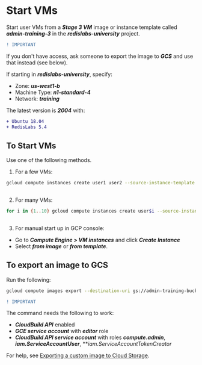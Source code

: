 # Start VMs

Start user VMs from a ***Stage 3 VM*** image or instance template called ***admin-training-3*** in the ***redislabs-university*** project.

```diff
! IMPORTANT
```
If you don't have access, ask someone to export the image to ***GCS*** and use that instead (see below).

If starting in ***redislabs-university***, specify:
- Zone: ***us-west1-b***
- Machine Type: ***n1-standard-4***
- Network: ***training***

The latest version is ***2004*** with:
```diff
+ Ubuntu 18.04
+ RedisLabs 5.4
```


## To Start VMs

Use one of the following methods.

1. For a few VMs:

```bash
gcloud compute instances create user1 user2 --source-instance-template admin-training-3 --zone=us-west1-b --labels=version=2004,redis=5-4
 
```

2. For many VMs:

```bash
for i in {1..10} gcloud compute instances create user$i --source-instance-template admin-training-3 --zone=us-west1-b
 
```

3. For manual start up in GCP console:
- Go to ***Compute Engine > VM instances*** and click ***Create Instance***
- Select ***from image*** or ***from template***.


## To export an image to GCS

Run the following:

```bash
gcloud compute images export --destination-uri gs://admin-training-bucket/admin-training-vm-2004 --image admin-training-3
```

```diff
! IMPORTANT
```

The command needs the following to work:
- ***CloudBuild API*** enabled
- ***GCE service account*** with ***editor*** role
- ***CloudBuild API service account*** with roles ***compute.admin***, ***iam.ServiceAccountUser***,  ***iam.ServiceAccountTokenCreator*

For help, see [Exporting a custom image to Cloud Storage](https://cloud.google.com/compute/docs/images/export-image).

